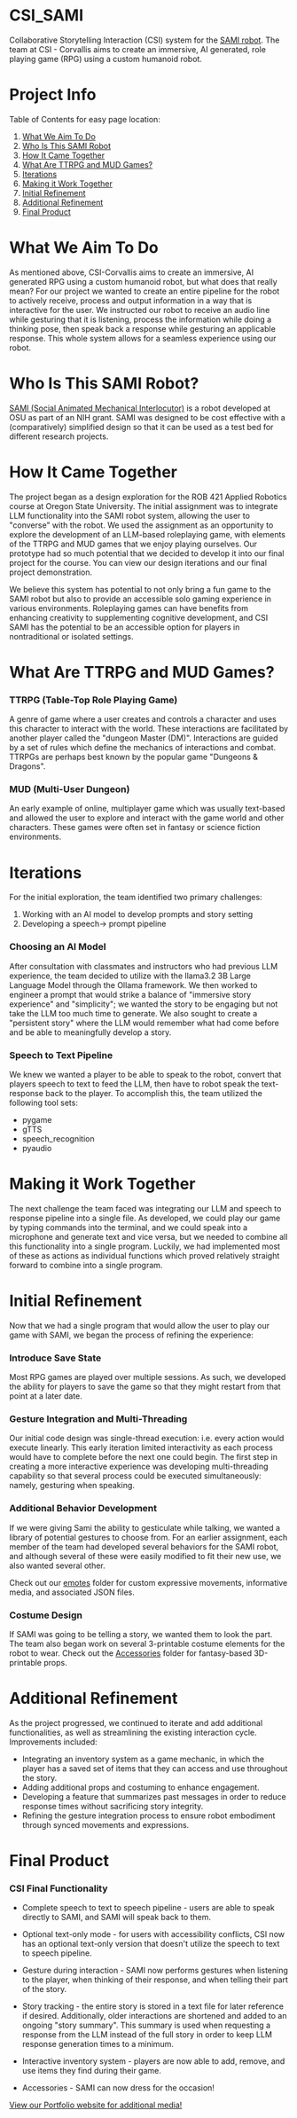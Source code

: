 # CSI_SAMI
Collaborative Storytelling Interaction (CSI) system for the [SAMI robot](https://github.com/shareresearchteam/SAMI-Robot). The team at CSI - Corvallis aims to create an immersive, AI generated, role playing game (RPG) using a custom humanoid robot. 

# Project Info
Table of Contents for easy page location:
1. [What We Aim To Do](#what-we-aim-to-do)
2. [Who Is This SAMI Robot](#who-is-this-sami-robot)
3. [How It Came Together](#how-it-came-together)
4. [What Are TTRPG and MUD Games?](#what-are-ttrpg-and-mud-games)
5. [Iterations](#iterations)
6. [Making it Work Together](#making-it-work-together)
7. [Initial Refinement](#initial-refinement)
8. [Additional Refinement](#additional-refinement)
9. [Final Product](#final-product)

# What We Aim To Do
As mentioned above, CSI-Corvallis aims to create an immersive, AI generated RPG using a custom humanoid robot, but what does that really mean? For our project we wanted to create an entire pipeline for the robot to actively receive, process and output information in a way that is interactive for the user. We instructed our robot to receive an audio line while gesturing that it is listening, process the information while doing a thinking pose, then speak back a response while gesturing an applicable response. This whole system allows for a seamless experience using our robot. 

# Who Is This SAMI Robot?
[SAMI (Social Animated Mechanical Interlocutor)](https://github.com/shareresearchteam/SAMI-Robot) is a robot developed at OSU as part of an NIH grant. SAMI was designed to be cost effective with a (comparatively) simplified design so that it can be used as a test bed for different research projects.

# How It Came Together
The project began as a design exploration for the ROB 421 Applied Robotics course at Oregon State University. The initial assignment was to integrate LLM functionality into the SAMI robot system, allowing the user to "converse" with the robot. We used the assignment as an opportunity to explore the development of an LLM-based roleplaying game, with elements of the TTRPG and MUD games that we enjoy playing ourselves. Our prototype had so much potential that we decided to develop it into our final project for the course. You can view our design iterations and our final project demonstration. 

We believe this system has potential to not only bring a fun game to the SAMI robot but also to provide an accessible solo gaming experience in various environments. Roleplaying games can have benefits from enhancing creativity to supplementing cognitive development, and CSI SAMI has the potential to be an accessible option for players in nontraditional or isolated settings.

# What Are TTRPG and MUD Games?
### TTRPG (Table-Top Role Playing Game)
A genre of game where a user creates and controls a character and uses this character to interact with the world. These interactions are facilitated by another player called the "dungeon Master (DM)". Interactions are guided by a set of rules which define the mechanics of interactions and combat. TTRPGs are perhaps best known by the popular game "Dungeons & Dragons".

### MUD (Multi-User Dungeon)
An early example of online, multiplayer game which was usually text-based and allowed the user to explore and interact with the game world and other characters. These games were often set in fantasy or science fiction environments.

# Iterations
For the initial exploration, the team identified two primary challenges:
1. Working with an AI model to develop prompts and story setting
2. Developing a speech-> prompt pipeline

### Choosing an AI Model
After consultation with classmates and instructors who had previous LLM experience, the team decided to utilize with the llama3.2 3B Large Language Model through the Ollama framework. We then worked to engineer a prompt that would strike a balance of "immersive story experience" and "simplicity"; we wanted the story to be engaging but not take the LLM too much time to generate. We also sought to create a "persistent story" where the LLM would remember what had come before and be able to meaningfully develop a story.

### Speech to Text Pipeline
We knew we wanted a player to be able to speak to the robot, convert that players speech to text to feed the LLM, then have to robot speak the text-response back to the player. To accomplish this, the team utilized the following tool sets:
- pygame
- gTTS
- speech_recognition
- pyaudio

# Making it Work Together
The next challenge the team faced was integrating our LLM and speech to response pipeline into a single file. As developed, we could play our game by typing commands into the terminal, and we could speak into a microphone and generate text and vice versa, but we needed to combine all this functionality into a single program. Luckily, we had implemented most of these as actions as individual functions which proved relatively straight forward to combine into a single program.

# Initial Refinement
Now that we had a single program that would allow the user to play our game with SAMI, we began the process of refining the experience:

### Introduce Save State
Most RPG games are played over multiple sessions. As such, we developed the ability for players to save the game so that they might restart from that point at a later date.

### Gesture Integration and Multi-Threading
Our initial code design was single-thread execution: i.e. every action would execute linearly. This early iteration limited interactivity as each process would have to complete before the next one could begin. The first step in creating a more interactive experience was developing multi-threading capability so that several process could be executed simultaneously: namely, gesturing when speaking.

### Additional Behavior Development
If we were giving Sami the ability to gesticulate while talking, we wanted a library of potential gestures to choose from. For an earlier assignment, each member of the team had developed several behaviors for the SAMI robot, and although several of these were easily modified to fit their new use, we also wanted several other.

Check out our [emotes](https://github.com/aschn464/CSI_SAMI/tree/main/emotes) folder for custom expressive movements, informative media, and associated JSON files.

### Costume Design
If SAMI was going to be telling a story, we wanted them to look the part. The team also began work on several 3-printable costume elements for the robot to wear. Check out the [Accessories]() folder for fantasy-based 3D-printable props.

# Additional Refinement
As the project progressed, we continued to iterate and add additional functionalities, as well as streamlining the existing interaction cycle. Improvements included:
- Integrating an inventory system as a game mechanic, in which the player has a saved set of items that they can access and use throughout the story.
- Adding additional props and costuming to enhance engagement.
- Developing a feature that summarizes past messages in order to reduce response times without sacrificing story integrity.
- Refining the gesture integration process to ensure robot embodiment through synced movements and expressions.

# Final Product
### CSI Final Functionality
- Complete speech to text to speech pipeline - users are able to speak directly to SAMI, and SAMI will speak back to them.

- Optional text-only mode - for users with accessibility conflicts, CSI now has an optional text-only version that doesn't utilize the speech to text to speech pipeline.

- Gesture during interaction - SAMI now performs gestures when listening to the player, when thinking of their response, and when telling their part of the story.

- Story tracking - the entire story is stored in a text file for later reference if desired. Additionally, older interactions are shortened and added to an ongoing "story summary". This summary is used when requesting a response from the LLM instead of the full story in order to keep LLM response generation times to a minimum.

- Interactive inventory system - players are now able to add, remove, and use items they find during their game.

- Accessories - SAMI can now dress for the occasion!

[View our Portfolio website for additional media!]()
